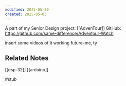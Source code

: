 ```yaml
---
modified: 2025-05-20
created: 2025-05-03
---
```

A part of my Senior Design project: [[AdvenTour]]
GitHub: https://github.com/same-difference/Adventour-Watch

insert some videos of it working future-me, ty
## Related Notes
[[esp-32]]
[[arduino]]

#stub